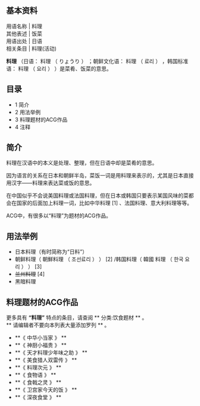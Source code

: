 **基本资料**  
---  
用语名称  |  料理   
其他表述  |  饭菜   
用语出处  |  日语   
相关条目  |  料理(活动)   
  
**料理** （日语：  料理  （  りょうり  ）  ；朝鲜文化语：  料理  （  료리  ）  ，韩国标准语：  料理  （  요리  ）
）是菜肴、饭菜的意思。

##  目录

  * 1  简介 
  * 2  用法举例 
  * 3  料理题材的ACG作品 
  * 4  注释 

##  简介

料理在汉语中的本义是处理、整理，但在日语中却是菜肴的意思。

因为语言的关系在日本和朝鲜半岛，菜饭一词是用料理来表示的，尤其是日本直接用汉字——料理来表达菜或饭的意思。

在中国似乎不会说美国料理或法国料理，但在日本或韩国只要表示某国风味的菜都会在国家的后面加上料理一词，比如中华料理  [1]  、法国料理、意大利料理等等。

ACG中，有很多以“料理”为题材的ACG作品。

##  用法举例

  * 日本料理（有时简称为“日料”） 
  * 朝鲜料理（  朝鮮料理  （  조선료리  ）  ）  [2]  /韩国料理（  韓國 料理  （  한국 요리  ）  ）  [3] 
  * ~~兰州料理~~ [4] 
  * 黑暗料理 

##  料理题材的ACG作品

更多具有 **“料理”** 特点的条目，请查阅 ** 分类:饮食题材  ** 。  
** 请编辑者不要向本列表大量添加罗列  ** 。

  * **《 中华小当家  》 **
  * **《 神厨小福贵  》 **
  * **《 天才料理少年味之助  》 **
  * **《 美食猎人双雷传  》 **
  * **《 料理次元  》 **
  * **《 食物语  》 **
  * **《 食戟之灵  》 **
  * **《 卫宫家今天的饭  》 **
  * **《 深夜食堂  》 **